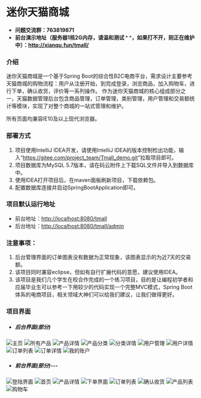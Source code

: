 # 迷你天猫商城
+ **问题交流群：763819871**
+ **前台演示地址（服务器1核2G内存，请温和测试 ^ ^，如果打不开，则正在维护中）：<http://xianqu.fun/tmall/>**

### 介绍
迷你天猫商城是一个基于Spring Boot的综合性B2C电商平台，需求设计主要参考天猫商城的购物流程：用户从注册开始，到完成登录，浏览商品，加入购物车，进行下单，确认收货，评价等一系列操作。
作为迷你天猫商城的核心组成部分之一，天猫数据管理后台包含商品管理，订单管理，类别管理，用户管理和交易额统计等模块，实现了对整个商城的一站式管理和维护。

所有页面均兼容IE10及以上现代浏览器。

### 部署方式
1. 项目使用IntelliJ IDEA开发，请使用IntelliJ IDEA的版本控制检出功能，输入“<https://gitee.com/project_team/Tmall_demo.git>”拉取项目即可。
2. 项目数据库为MySQL 5.7版本，请在码云附件上下载SQL文件并导入到数据库中。
3. 使用IDEA打开项目后，在maven面板刷新项目，下载依赖包。
4. 配置数据库连接并启动SpringBootApplication即可。

### 项目默认运行地址
+ 前台地址：<http://localhost:8080/tmall>
+ 后台地址：<http://localhost:8080/tmall/admin>

### 注意事项：
1. 后台管理界面的订单图表没有数据为正常现象，该图表显示的为近7天的交易额。
2. 该项目同时兼容eclipse，但如有自行扩展代码的意愿，建议使用IDEA。
3. 该项目是我们几个学生在校合作完成的一个练习项目，目的是让编程初学者和应届毕业生可以参考一下用较少的代码实现一个完整MVC模式，Spring Boot体系的电商项目，相关领域大神们可以给我们建议，让我们做得更好。

### 项目界面
+ ##### 后台界面(部分)
![主页](https://images.gitee.com/uploads/images/2019/0720/132736_629d409d_1616166.png "主页.png")
![所有产品](https://images.gitee.com/uploads/images/2019/0720/132752_a9065bdc_1616166.png "所有产品.png")
![产品详情](https://images.gitee.com/uploads/images/2019/0720/132804_07364d8e_1616166.png "产品详情.png")
![产品分类](https://images.gitee.com/uploads/images/2019/0720/132815_4fa23e1c_1616166.png "产品分类.png")
![分类详情](https://images.gitee.com/uploads/images/2019/0720/132824_0392314c_1616166.png "分类详情.png")
![用户管理](https://images.gitee.com/uploads/images/2019/0720/132840_582530ca_1616166.png "用户管理.png")
![用户详情](https://images.gitee.com/uploads/images/2019/0720/132849_481238d6_1616166.png "用户详情.png")
![订单列表](https://images.gitee.com/uploads/images/2019/0720/132912_190142c1_1616166.png "订单详情.png")
![订单详情](https://images.gitee.com/uploads/images/2019/0720/132926_0393d549_1616166.png "订单详情2.png")
![我的账户](https://images.gitee.com/uploads/images/2019/0720/132934_e0132cc9_1616166.png "我的账户.png")
+ ##### 前台界面(部分)---
![登陆界面](https://gitee.com/uploads/images/2018/0526/223030_17b28619_1616166.png "2018-05-26_221715.png")
![首页](https://gitee.com/uploads/images/2018/0526/223018_14e999f1_1616166.png "2018-05-26_221703.png")
![产品详情](https://gitee.com/uploads/images/2018/0526/223044_e481ec5f_1616166.png "2018-05-26_221725.png")
![下单界面](https://gitee.com/uploads/images/2018/0526/223100_ef6e9612_1616166.png "2018-05-26_221837.png")
![订单列表](https://gitee.com/uploads/images/2018/0526/223117_dfd64b43_1616166.png "2018-05-26_221901.png")
![确认收货](https://gitee.com/uploads/images/2018/0526/223220_71e2ee3d_1616166.png "2018-05-26_221911.png")
![产品列表](https://gitee.com/uploads/images/2018/0526/223233_18e131a5_1616166.png "2018-05-26_222006.png")
![购物车](https://gitee.com/uploads/images/2018/0526/223245_3f80d8f4_1616166.png "2018-05-26_223157.png")